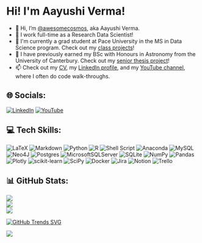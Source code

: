 # Hi! I'm Aayushi Verma!

- 👋 Hi, I’m [@awesomecosmos](https://github.com/awesomecosmos "My GitHub Repositories"), aka Aayushi Verma.
- 🌱 I work full-time as a Research Data Scientist!
- 👀 I'm currently a grad student at Pace University in the MS in Data Science program. Check out my [class projects](https://gist.github.com/awesomecosmos/03b441ac1663f24621138b027b584daa)!
- 💞️ I have previously earned my BSc with Honours in Astronomy from the University of Canterbury. Check out my [senior thesis project](https://gist.github.com/awesomecosmos/b19831e6abafee7909ef276701d3f599)!
- 📫 Check out my [CV](https://github.com/awesomecosmos/aayushi-verma-cv), my [LinkedIn profile](https://www.linkedin.com/in/aayushi-verma/), and my [YouTube channel](https://www.youtube.com/channel/UClS-R630xWKrukXSDTypAVg), where I often do code walk-throughs. 

## 🌐 Socials:
[![LinkedIn](https://img.shields.io/badge/LinkedIn-%230077B5.svg?logo=linkedin&logoColor=white)](https://linkedin.com/in/aayushi-verma) [![YouTube](https://img.shields.io/badge/YouTube-%23FF0000.svg?logo=YouTube&logoColor=white)](https://youtube.com/c/awesomecomsos) 

## 💻 Tech Skills:
![LaTeX](https://img.shields.io/badge/latex-%23008080.svg?style=for-the-badge&logo=latex&logoColor=white) ![Markdown](https://img.shields.io/badge/markdown-%23000000.svg?style=for-the-badge&logo=markdown&logoColor=white) ![Python](https://img.shields.io/badge/python-3670A0?style=for-the-badge&logo=python&logoColor=ffdd54) ![R](https://img.shields.io/badge/r-%23276DC3.svg?style=for-the-badge&logo=r&logoColor=white) ![Shell Script](https://img.shields.io/badge/shell_script-%23121011.svg?style=for-the-badge&logo=gnu-bash&logoColor=white) ![Anaconda](https://img.shields.io/badge/Anaconda-%2344A833.svg?style=for-the-badge&logo=anaconda&logoColor=white) ![MySQL](https://img.shields.io/badge/mysql-%2300f.svg?style=for-the-badge&logo=mysql&logoColor=white) 	![Neo4J](https://img.shields.io/badge/Neo4j-008CC1?style=for-the-badge&logo=neo4j&logoColor=white) ![Postgres](https://img.shields.io/badge/postgres-%23316192.svg?style=for-the-badge&logo=postgresql&logoColor=white) ![MicrosoftSQLServer](https://img.shields.io/badge/Microsoft%20SQL%20Sever-CC2927?style=for-the-badge&logo=microsoft%20sql%20server&logoColor=white) ![SQLite](https://img.shields.io/badge/sqlite-%2307405e.svg?style=for-the-badge&logo=sqlite&logoColor=white) ![NumPy](https://img.shields.io/badge/numpy-%23013243.svg?style=for-the-badge&logo=numpy&logoColor=white) ![Pandas](https://img.shields.io/badge/pandas-%23150458.svg?style=for-the-badge&logo=pandas&logoColor=white) ![Plotly](https://img.shields.io/badge/Plotly-%233F4F75.svg?style=for-the-badge&logo=plotly&logoColor=white) ![scikit-learn](https://img.shields.io/badge/scikit--learn-%23F7931E.svg?style=for-the-badge&logo=scikit-learn&logoColor=white) ![SciPy](https://img.shields.io/badge/SciPy-%230C55A5.svg?style=for-the-badge&logo=scipy&logoColor=%white) ![Docker](https://img.shields.io/badge/docker-%230db7ed.svg?style=for-the-badge&logo=docker&logoColor=white) ![Jira](https://img.shields.io/badge/jira-%230A0FFF.svg?style=for-the-badge&logo=jira&logoColor=white) ![Notion](https://img.shields.io/badge/Notion-%23000000.svg?style=for-the-badge&logo=notion&logoColor=white) ![Trello](https://img.shields.io/badge/Trello-%23026AA7.svg?style=for-the-badge&logo=Trello&logoColor=white)
## 📊 GitHub Stats:
![](https://github-readme-stats.vercel.app/api?username=awesomecosmos&theme=midnight-purple&hide_border=false&include_all_commits=true&count_private=true)<br/>
![](https://github-readme-streak-stats.herokuapp.com/?user=awesomecosmos&theme=midnight-purple&hide_border=false)<br/>
![](https://github-readme-stats.vercel.app/api/top-langs/?username=awesomecosmos&theme=midnight-purple&hide_border=false&include_all_commits=true&count_private=true&layout=compact)

[![GitHub Trends SVG](https://api.githubtrends.io/user/svg/awesomecosmos/repos?time_range=one_year&include_private=True&theme=dark&layout=compact)](https://githubtrends.io)

[![](https://visitcount.itsvg.in/api?id=awesomecosmos&icon=5&color=6)](https://visitcount.itsvg.in)

<!-- Proudly created with GPRM ( https://gprm.itsvg.in ) -->
